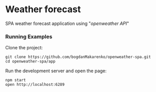 # Weather forecast 
SPA weather forecast application using "_openweather API_"

### Running Examples

Clone the project:

```
git clone https://github.com/bogdanMakarenko/openweather-spa.git
cd openweather-spa/app
```

Run the development server and open the page:

```
npm start
open http://localhost:6289
```
